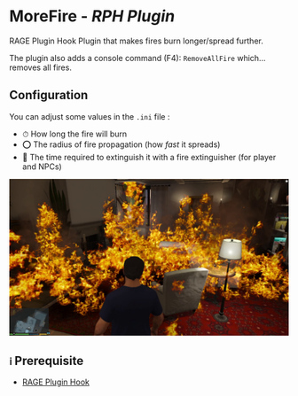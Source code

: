 ﻿# MoreFire - *RPH Plugin*

RAGE Plugin Hook Plugin that makes fires burn longer/spread further.

The plugin also adds a console command (F4): `RemoveAllFire` which... removes all fires.

## Configuration
You can adjust some values in the `.ini` file :
- ⏱ How long the fire will burn
- ⭕ The radius of fire propagation (how *fast* it spreads)
- 🧯 The time required to extinguish it with a fire extinguisher (for player and NPCs)

![Overview screenshot](example.png)

## `ℹ` Prerequisite
- [RAGE Plugin Hook](https://ragepluginhook.net/Downloads.aspx)
